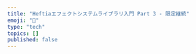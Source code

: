 ```yaml
---
title: "Heftiaエフェクトシステムライブラリ入門 Part 3 - 限定継続"
emoji: "🤖"
type: "tech"
topics: []
published: false
---
```



